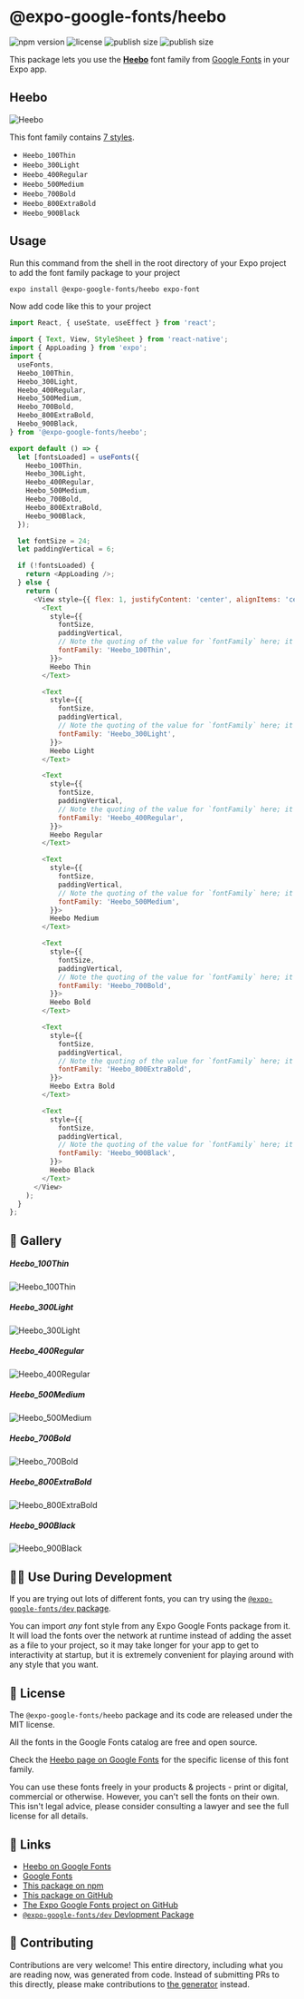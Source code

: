 # @expo-google-fonts/heebo

![npm version](https://flat.badgen.net/npm/v/@expo-google-fonts/heebo)
![license](https://flat.badgen.net/github/license/expo/google-fonts)
![publish size](https://flat.badgen.net/packagephobia/install/@expo-google-fonts/heebo)
![publish size](https://flat.badgen.net/packagephobia/publish/@expo-google-fonts/heebo)

This package lets you use the [**Heebo**](https://fonts.google.com/specimen/Heebo) font family from [Google Fonts](https://fonts.google.com/) in your Expo app.

## Heebo

![Heebo](./font-family.png)

This font family contains [7 styles](#-gallery).

- `Heebo_100Thin`
- `Heebo_300Light`
- `Heebo_400Regular`
- `Heebo_500Medium`
- `Heebo_700Bold`
- `Heebo_800ExtraBold`
- `Heebo_900Black`

## Usage

Run this command from the shell in the root directory of your Expo project to add the font family package to your project
```sh
expo install @expo-google-fonts/heebo expo-font
```

Now add code like this to your project
```js
import React, { useState, useEffect } from 'react';

import { Text, View, StyleSheet } from 'react-native';
import { AppLoading } from 'expo';
import {
  useFonts,
  Heebo_100Thin,
  Heebo_300Light,
  Heebo_400Regular,
  Heebo_500Medium,
  Heebo_700Bold,
  Heebo_800ExtraBold,
  Heebo_900Black,
} from '@expo-google-fonts/heebo';

export default () => {
  let [fontsLoaded] = useFonts({
    Heebo_100Thin,
    Heebo_300Light,
    Heebo_400Regular,
    Heebo_500Medium,
    Heebo_700Bold,
    Heebo_800ExtraBold,
    Heebo_900Black,
  });

  let fontSize = 24;
  let paddingVertical = 6;

  if (!fontsLoaded) {
    return <AppLoading />;
  } else {
    return (
      <View style={{ flex: 1, justifyContent: 'center', alignItems: 'center' }}>
        <Text
          style={{
            fontSize,
            paddingVertical,
            // Note the quoting of the value for `fontFamily` here; it expects a string!
            fontFamily: 'Heebo_100Thin',
          }}>
          Heebo Thin
        </Text>

        <Text
          style={{
            fontSize,
            paddingVertical,
            // Note the quoting of the value for `fontFamily` here; it expects a string!
            fontFamily: 'Heebo_300Light',
          }}>
          Heebo Light
        </Text>

        <Text
          style={{
            fontSize,
            paddingVertical,
            // Note the quoting of the value for `fontFamily` here; it expects a string!
            fontFamily: 'Heebo_400Regular',
          }}>
          Heebo Regular
        </Text>

        <Text
          style={{
            fontSize,
            paddingVertical,
            // Note the quoting of the value for `fontFamily` here; it expects a string!
            fontFamily: 'Heebo_500Medium',
          }}>
          Heebo Medium
        </Text>

        <Text
          style={{
            fontSize,
            paddingVertical,
            // Note the quoting of the value for `fontFamily` here; it expects a string!
            fontFamily: 'Heebo_700Bold',
          }}>
          Heebo Bold
        </Text>

        <Text
          style={{
            fontSize,
            paddingVertical,
            // Note the quoting of the value for `fontFamily` here; it expects a string!
            fontFamily: 'Heebo_800ExtraBold',
          }}>
          Heebo Extra Bold
        </Text>

        <Text
          style={{
            fontSize,
            paddingVertical,
            // Note the quoting of the value for `fontFamily` here; it expects a string!
            fontFamily: 'Heebo_900Black',
          }}>
          Heebo Black
        </Text>
      </View>
    );
  }
};

```

## 🔡 Gallery

##### Heebo_100Thin
![Heebo_100Thin](./Heebo_100Thin.ttf.png)

##### Heebo_300Light
![Heebo_300Light](./Heebo_300Light.ttf.png)

##### Heebo_400Regular
![Heebo_400Regular](./Heebo_400Regular.ttf.png)

##### Heebo_500Medium
![Heebo_500Medium](./Heebo_500Medium.ttf.png)

##### Heebo_700Bold
![Heebo_700Bold](./Heebo_700Bold.ttf.png)

##### Heebo_800ExtraBold
![Heebo_800ExtraBold](./Heebo_800ExtraBold.ttf.png)

##### Heebo_900Black
![Heebo_900Black](./Heebo_900Black.ttf.png)


## 👩‍💻 Use During Development

If you are trying out lots of different fonts, you can try using the [`@expo-google-fonts/dev` package](https://github.com/expo/google-fonts/tree/master/font-packages/dev#readme).

You can import *any* font style from any Expo Google Fonts package from it. It will load the fonts
over the network at runtime instead of adding the asset as a file to your project, so it may take longer
for your app to get to interactivity at startup, but it is extremely convenient
for playing around with any style that you want.

## 📖 License

The `@expo-google-fonts/heebo` package and its code are released under the MIT license.

All the fonts in the Google Fonts catalog are free and open source.

Check the [Heebo page on Google Fonts](https://fonts.google.com/specimen/Heebo) for the specific license of this font family.

You can use these fonts freely in your products & projects - print or digital, commercial or otherwise. However, you can't sell the fonts on their own. This isn't legal advice, please consider consulting a lawyer and see the full license for all details.

## 🔗 Links

- [Heebo on Google Fonts](https://fonts.google.com/specimen/Heebo)
- [Google Fonts](https://fonts.google.com/)
- [This package on npm](https://www.npmjs.com/package/@expo-google-fonts/heebo)
- [This package on GitHub](https://github.com/expo/google-fonts/tree/master/font-packages/heebo)
- [The Expo Google Fonts project on GitHub](https://github.com/expo/google-fonts)
- [`@expo-google-fonts/dev` Devlopment Package](https://github.com/expo/google-fonts/tree/master/font-packages/dev)

## 🤝 Contributing

Contributions are very welcome! This entire directory, including what you are reading now, was generated from code. Instead of submitting PRs to this directly, please make contributions to [the generator](https://github.com/expo/google-fonts/tree/master/packages/generator) instead.
